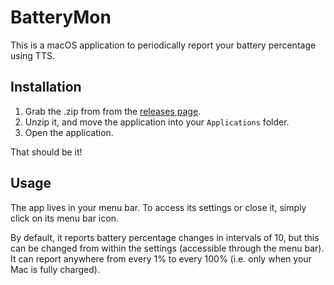 # BatteryMon

This is a macOS application to periodically report your battery percentage using TTS.

## Installation

1. Grab the .zip from from the [releases page](https://github.com/TheQuinbox/battery-mon/releases).
2. Unzip it, and move the application into your `Applications` folder.
3. Open the application.

That should be it!

## Usage

The app lives in your menu bar. To access its settings or close it, simply click on its menu bar icon.

By default, it reports battery percentage changes in intervals of 10, but this can be changed from within the settings (accessible through the menu bar). It can report anywhere from every 1% to every 100% (i.e. only when your Mac is fully charged).
